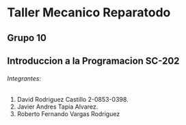 # Taller Mecanico Reparatodo
## Grupo 10
## Introduccion a la Programacion SC-202

###### Integrantes:
1. David Rodriguez Castillo 2-0853-0398. 
2. Javier Andres Tapia Alvarez. 
3. Roberto Fernando Vargas Rodriguez





